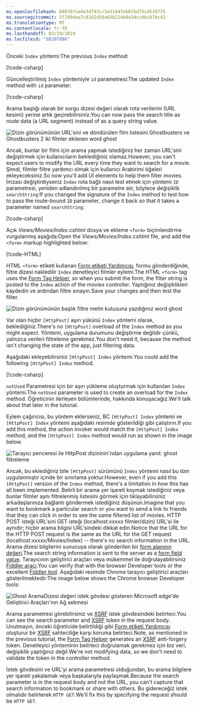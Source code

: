 ```yaml
---
ms.openlocfilehash: b90767ce8e3d703cc5e3144feb07bdf5cd519775
ms.sourcegitcommit: 5f299daa7c8102d56a63b214b9a34cc4bc87bc42
ms.translationtype: MT
ms.contentlocale: tr-TR
ms.lasthandoff: 03/19/2019
ms.locfileid: "58207886"
---
```

<!--
[!code-html[](~/tutorials/first-mvc-app/start-mvc/sample/MvcMovie/Views/Shared/_Layout.cshtml?highlight=7,31)]

[!code-csharp[](~/tutorials/first-mvc-app/start-mvc/sample/MvcMovie/Controllers/MoviesController.cs?name=snippet_1stSearch)]

[!code-csharp[](~/tutorials/first-mvc-app/start-mvc/sample/MvcMovie/Controllers/MoviesController.cs?name=snippet_SearchNull)]

![Index view](~/tutorials/first-mvc-app/search/_static/ghost.png)

[!code-csharp[](~/tutorials/first-mvc-app/start-mvc/sample/MvcMovie/Startup.cs?highlight=5&name=snippet_1)]

--> 

<span data-ttu-id="1a4b9-101">Önceki `Index` yöntemi:</span><span class="sxs-lookup"><span data-stu-id="1a4b9-101">The previous `Index` method:</span></span>

[!code-csharp[](~/tutorials/first-mvc-app/start-mvc/sample/MvcMovie/Controllers/MoviesController.cs?highlight=1,8&name=snippet_1stSearch)]

<span data-ttu-id="1a4b9-102">Güncelleştirilmiş `Index` yöntemiyle `id` parametresi:</span><span class="sxs-lookup"><span data-stu-id="1a4b9-102">The updated `Index` method with `id` parameter:</span></span>

[!code-csharp[](~/tutorials/first-mvc-app/start-mvc/sample/MvcMovie/Controllers/MoviesController.cs?highlight=1,8&name=snippet_SearchID)]

<span data-ttu-id="1a4b9-103">Arama başlığı olarak bir sorgu dizesi değeri olarak rota verilerini (URL kesimi) yerine artık geçirebilirsiniz.</span><span class="sxs-lookup"><span data-stu-id="1a4b9-103">You can now pass the search title as route data (a URL segment) instead of as a query string value.</span></span>

![Dizin görünümünün URL'sini ve döndürülen film listesini Ghostbusters ve Ghostbusters 2 iki filmler eklenen word ghost](~/tutorials/first-mvc-app/search/_static/g2.png)

<span data-ttu-id="1a4b9-105">Ancak, bunlar bir filmi için arama yapmak istediğiniz her zaman URL'sini değiştirmek için kullanıcıların beklediğiniz olamaz.</span><span class="sxs-lookup"><span data-stu-id="1a4b9-105">However, you can't expect users to modify the URL every time they want to search for a movie.</span></span> <span data-ttu-id="1a4b9-106">Şimdi, filmler filtre yardımcı olmak için kullanıcı Arabirimi öğeleri ekleyeceksiniz.</span><span class="sxs-lookup"><span data-stu-id="1a4b9-106">So now you'll add UI elements to help them filter movies.</span></span> <span data-ttu-id="1a4b9-107">İmzası değiştirdiyseniz `Index` rota bağlı nasıl test etmek için yöntemi `ID` parametresi, yeniden adlandırılmış bir parametre alır, böylece değişiklik `searchString`:</span><span class="sxs-lookup"><span data-stu-id="1a4b9-107">If you changed the signature of the `Index` method to test how to pass the route-bound `ID` parameter, change it back so that it takes a parameter named `searchString`:</span></span>

[!code-csharp[](~/tutorials/first-mvc-app/start-mvc/sample/MvcMovie/Controllers/MoviesController.cs?highlight=1&name=snippet_1stSearch)]

<span data-ttu-id="1a4b9-108">Açık *Views/Movies/Index.cshtml* dosya ve ekleme `<form>` biçimlendirme vurgulanmış aşağıda:</span><span class="sxs-lookup"><span data-stu-id="1a4b9-108">Open the *Views/Movies/Index.cshtml* file, and add the `<form>` markup highlighted below:</span></span>

[!code-HTML[](~/tutorials/first-mvc-app/start-mvc/sample/MvcMovie/Views/Movies/IndexForm1.cshtml?highlight=10-16&range=4-21)]

<span data-ttu-id="1a4b9-109">HTML `<form>` etiketi kullanan [Form etiketi Yardımcısı](xref:mvc/views/working-with-forms), formu gönderdiğinde, filtre dizesi nakledilir `Index` denetleyici filmler eylemi.</span><span class="sxs-lookup"><span data-stu-id="1a4b9-109">The HTML `<form>` tag uses the [Form Tag Helper](xref:mvc/views/working-with-forms), so when you submit the form, the filter string is posted to the `Index` action of the movies controller.</span></span> <span data-ttu-id="1a4b9-110">Yaptığınız değişiklikleri kaydedin ve ardından filtre sınayın.</span><span class="sxs-lookup"><span data-stu-id="1a4b9-110">Save your changes and then test the filter.</span></span>

![Dizin görünümünün başlık filtre metin kutusuna yazdığınız word ghost](~/tutorials/first-mvc-app/search/_static/filter.png)

<span data-ttu-id="1a4b9-112">Var olan hiçbir `[HttpPost]` aşırı yükünü `Index` yöntemi olarak, beklediğiniz.</span><span class="sxs-lookup"><span data-stu-id="1a4b9-112">There's no `[HttpPost]` overload of the `Index` method as you might expect.</span></span> <span data-ttu-id="1a4b9-113">Yöntemi, uygulama durumunu değiştirme değildir çünkü, yalnızca verileri filtreleme gerekmez.</span><span class="sxs-lookup"><span data-stu-id="1a4b9-113">You don't need it, because the method isn't changing the state of the app, just filtering data.</span></span>

<span data-ttu-id="1a4b9-114">Aşağıdaki ekleyebilirsiniz `[HttpPost] Index` yöntemi.</span><span class="sxs-lookup"><span data-stu-id="1a4b9-114">You could add the following `[HttpPost] Index` method.</span></span>

[!code-csharp[](~/tutorials/first-mvc-app/start-mvc/sample/MvcMovie/Controllers/MoviesController.cs?highlight=1&name=snippet_SearchPost)]

<span data-ttu-id="1a4b9-115">`notUsed` Parametresi için bir aşırı yükleme oluşturmak için kullanılan `Index` yöntemi.</span><span class="sxs-lookup"><span data-stu-id="1a4b9-115">The `notUsed` parameter is used to create an overload for the `Index` method.</span></span> <span data-ttu-id="1a4b9-116">Öğreticinin ilerleyen bölümlerinde, hakkında konuşacağız.</span><span class="sxs-lookup"><span data-stu-id="1a4b9-116">We'll talk about that later in the tutorial.</span></span>

<span data-ttu-id="1a4b9-117">Eylem çağırıcısı, bu yöntem eklerseniz, BC `[HttpPost] Index` yöntemi ve `[HttpPost] Index` yöntemi aşağıdaki resimde gösterildiği gibi çalıştırın.</span><span class="sxs-lookup"><span data-stu-id="1a4b9-117">If you add this method, the action invoker would match the `[HttpPost] Index` method, and the `[HttpPost] Index` method would run as shown in the image below.</span></span>

![Tarayıcı penceresi ile HttpPost dizininin'ndan uygulama yanıt: ghost filtreleme](~/tutorials/first-mvc-app/search/_static/fo.png)

<span data-ttu-id="1a4b9-119">Ancak, bu eklediğiniz bile `[HttpPost]` sürümünü `Index` yöntemi nasıl bu tüm uygulanmıştır içinde bir sınırlama yoktur.</span><span class="sxs-lookup"><span data-stu-id="1a4b9-119">However, even if you add this `[HttpPost]` version of the `Index` method, there's a limitation in how this has all been implemented.</span></span> <span data-ttu-id="1a4b9-120">Belirli bir arama yer işareti koymak istediğiniz veya bunlar filmler aynı filtrelenmiş listesini görmek için tıklayabilirsiniz arkadaşlarınıza bağlantı göndermek istediğiniz düşünün.</span><span class="sxs-lookup"><span data-stu-id="1a4b9-120">Imagine that you want to bookmark a particular search or you want to send a link to friends that they can click in order to see the same filtered list of movies.</span></span> <span data-ttu-id="1a4b9-121">HTTP POST isteği URL'sini GET isteği (localhost:xxxxx filmler/dizin) URL'si ile aynıdır; hiçbir arama bilgisi URL'sindeki dikkat edin.</span><span class="sxs-lookup"><span data-stu-id="1a4b9-121">Notice that the URL for the HTTP POST request is the same as the URL for the GET request (localhost:xxxxx/Movies/Index) -- there's no search information in the URL.</span></span> <span data-ttu-id="1a4b9-122">Arama dizesi bilgilerini sunucuya olarak gönderilen bir [form alanının değeri](https://developer.mozilla.org/docs/Learn/HTML/Forms/Sending_and_retrieving_form_data).</span><span class="sxs-lookup"><span data-stu-id="1a4b9-122">The search string information is sent to the server as a [form field value](https://developer.mozilla.org/docs/Learn/HTML/Forms/Sending_and_retrieving_form_data).</span></span> <span data-ttu-id="1a4b9-123">Tarayıcının geliştirici araçları veya mükemmel ile doğrulayabilirsiniz [Fiddler aracı](http://www.telerik.com/fiddler).</span><span class="sxs-lookup"><span data-stu-id="1a4b9-123">You can verify that with the browser Developer tools or the excellent [Fiddler tool](http://www.telerik.com/fiddler).</span></span> <span data-ttu-id="1a4b9-124">Aşağıdaki resimde Chrome tarayıcı geliştirici araçları gösterilmektedir:</span><span class="sxs-lookup"><span data-stu-id="1a4b9-124">The image below shows the Chrome browser Developer tools:</span></span>

![Ghost AramaDizesi değeri istek gövdesi gösteren Microsoft edge'de Geliştirici Araçları'nın Ağ sekmesi](~/tutorials/first-mvc-app/search/_static/f12_rb.png)

<span data-ttu-id="1a4b9-126">Arama parametresi görebilirsiniz ve [XSRF](xref:security/anti-request-forgery) istek gövdesindeki belirteci.</span><span class="sxs-lookup"><span data-stu-id="1a4b9-126">You can see the search parameter and [XSRF](xref:security/anti-request-forgery) token in the request body.</span></span> <span data-ttu-id="1a4b9-127">Unutmayın, önceki öğreticide belirtildiği gibi [Form etiketi Yardımcısı](xref:mvc/views/working-with-forms) oluşturur bir [XSRF](xref:security/anti-request-forgery) sahteciliğe karşı koruma belirteci.</span><span class="sxs-lookup"><span data-stu-id="1a4b9-127">Note, as mentioned in the previous tutorial, the [Form Tag Helper](xref:mvc/views/working-with-forms) generates an [XSRF](xref:security/anti-request-forgery) anti-forgery token.</span></span> <span data-ttu-id="1a4b9-128">Denetleyici yönteminin belirteci doğrulamak gerekmez için biz veri, değişiklik yaptığınız değil.</span><span class="sxs-lookup"><span data-stu-id="1a4b9-128">We're not modifying data, so we don't need to validate the token in the controller method.</span></span>

<span data-ttu-id="1a4b9-129">İstek gövdesini ve URL'yi arama parametresi olduğundan, bu arama bilgilere yer işareti yakalamak veya başkalarıyla paylaşmak.</span><span class="sxs-lookup"><span data-stu-id="1a4b9-129">Because the search parameter is in the request body and not the URL, you can't capture that search information to bookmark or share with others.</span></span> <span data-ttu-id="1a4b9-130">Bu gidereceğiz istek olmalıdır belirterek `HTTP GET`.</span><span class="sxs-lookup"><span data-stu-id="1a4b9-130">We'll fix this by specifying the request should be `HTTP GET`.</span></span>
